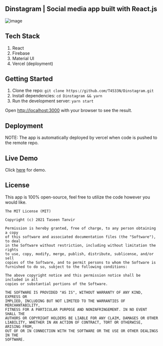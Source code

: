 ## Dinstagram | Social media app built with React.js

![image](https://user-images.githubusercontent.com/44163644/113024512-a5600a00-91a8-11eb-958a-09a3325f4c0e.png)

## Tech Stack

1. React
2. Firebase
3. Material UI
4. Vercel (deployment)

## Getting Started

1. Clone the repo: `git clone https://github.com/T4533N/Dinstagram.git`
2. Install dependencies: `cd Dinstagram && yarn`
3. Run the development server: `yarn start`

Open [http://localhost:3000](http://localhost:3000) with your browser to see the result.

## Deployment

NOTE: The app is automatically deployed by vercel when code is pushed to the remote repo.

## Live Demo

Click [here](https://dinstagram.vercel.app) for demo.

## License

This app is 100% open-source, feel free to utilize the code however you would like.

```
The MIT License (MIT)

Copyright (c) 2021 Taseen Tanvir

Permission is hereby granted, free of charge, to any person obtaining a copy
of this software and associated documentation files (the "Software"), to deal
in the Software without restriction, including without limitation the rights
to use, copy, modify, merge, publish, distribute, sublicense, and/or sell
copies of the Software, and to permit persons to whom the Software is
furnished to do so, subject to the following conditions:

The above copyright notice and this permission notice shall be included in all
copies or substantial portions of the Software.

THE SOFTWARE IS PROVIDED "AS IS", WITHOUT WARRANTY OF ANY KIND, EXPRESS OR
IMPLIED, INCLUDING BUT NOT LIMITED TO THE WARRANTIES OF MERCHANTABILITY,
FITNESS FOR A PARTICULAR PURPOSE AND NONINFRINGEMENT. IN NO EVENT SHALL THE
AUTHORS OR COPYRIGHT HOLDERS BE LIABLE FOR ANY CLAIM, DAMAGES OR OTHER
LIABILITY, WHETHER IN AN ACTION OF CONTRACT, TORT OR OTHERWISE, ARISING FROM,
OUT OF OR IN CONNECTION WITH THE SOFTWARE OR THE USE OR OTHER DEALINGS IN THE
SOFTWARE.
```
